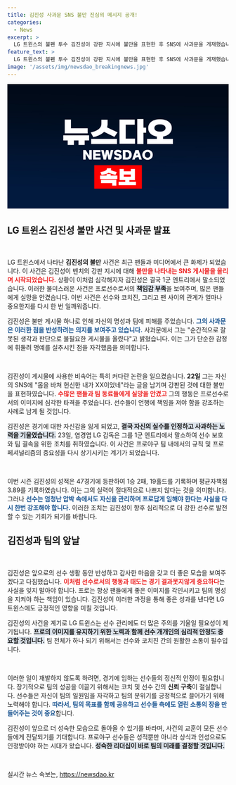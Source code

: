 ```yaml
---
title: 김진성 사과문 SNS 불만 진심의 메시지 공개!
categories:
  - News
excerpt: >
  LG 트윈스의 불펜 투수 김진성이 강판 지시에 불만을 표현한 후 SNS에 사과문을 게재했습니다. 그는 코치진과 팬들에게 실망감을 안겨주었다며 반성의 뜻을 밝혔습니다. 김진성의 사과는 뜻밖의 사건으로 야구계에 파장을 불러일으키고 있습니다.
feature_text: >
  LG 트윈스의 불펜 투수 김진성이 강판 지시에 불만을 표현한 후 SNS에 사과문을 게재했습니다. 그는 코치진과 팬들에게 실망감을 안겨주었다며 반성의 뜻을 밝혔습니다. 김진성의 사과는 뜻밖의 사건으로 야구계에 파장을 불러일으키고 있습니다.
image: '/assets/img/newsdao_breakingnews.jpg'
---
```


<p><img src="/assets/img/newsdao_breakingnews.jpg" alt="ranknews 속보" /></p>

<h2 data-ke-size="size26">LG 트윈스 김진성 불만 사건 및 사과문 발표</h2>

<p data-ke-size="size16">&nbsp;</p>

<p>LG 트윈스에서 나타난 <b>김진성의 불만</b> 사건은 최근 팬들과 미디어에서 큰 화제가 되었습니다. 이 사건은 김진성이 벤치의 강판 지시에 대해 <b><span style="color: #ee2323;">불만을 나타내는 SNS 게시물을 올리며 시작되었습니다.</span></b> 상황이 이처럼 심각해지자 김진성은 결국 1군 엔트리에서 말소되었습니다. 이러한 불미스러운 사건은 프로선수로서의 <b><span style="background-color: #21538527;">책임감 부족</span></b>을 보여주며, 많은 팬들에게 실망을 안겼습니다. 이번 사건은 선수와 코치진, 그리고 팬 사이의 관계가 얼마나 중요한지를 다시 한 번 일깨워줍니다. </p>

<p>김진성은 불만 게시물 하나로 인해 자신의 명성과 팀에 피해를 주었습니다. <b><span style="color: #1a5490;">그의 사과문은 이러한 점을 반성하려는 의지를 보여주고 있습니다.</span></b> 사과문에서 그는 "순간적으로 잘못된 생각과 판단으로 불필요한 게시물을 올렸다"고 밝혔습니다. 이는 그가 단순한 감정에 휘둘려 명예를 실추시킨 점을 자각했음을 의미합니다. </p>

<p data-ke-size="size16">&nbsp;</p>

<p>김진성이 게시물에 사용한 비속어는 특히 커다란 논란을 일으켰습니다. <b>22일</b> 그는 자신의 SNS에 "몸을 바쳐 헌신한 내가 XX이었네"라는 글을 남기며 강판된 것에 대한 불만을 표현하였습니다. <b><span style="color: #ee2323;">수많은 팬들과 팀 동료들에게 실망을 안겼고</span></b> 그의 행동은 프로선수로서의 이미지에 심각한 타격을 주었습니다. 선수들이 언행에 책임을 져야 함을 강조하는 사례로 남게 될 것입니다.</p>

<p>김진성은 경기에 대한 자신감을 잃게 되었고, <b><span style="background-color: #21538527;">결국 자신의 실수를 인정하고 사과하는 노력을 기울였습니다.</span></b> 23일, 염경엽 LG 감독은 그를 1군 엔트리에서 말소하여 선수 보호와 팀 결속을 위한 조치를 취하였습니다. 이 사건은 프로야구 팀 내에서의 규칙 및 프로페셔널리즘의 중요성을 다시 상기시키는 계기가 되었습니다.</p>

<p data-ke-size="size16">&nbsp;</p>

<p>이번 시즌 김진성의 성적은 47경기에 등판하여 1승 2패, 19홀드를 기록하며 평균자책점 3.89를 기록하였습니다. 이는 그의 실력이 절대적으로 나쁘지 않다는 것을 의미합니다. 그러나 <b><span style="color: #1a5490;">선수는 엄청난 압박 속에서도 자신을 관리하며 프로답게 임해야 한다는 사실을 다시 한번 강조해야 합니다.</span></b> 이러한 조치는 김진성이 향후 심리적으로 더 강한 선수로 발전할 수 있는 기회가 되기를 바랍니다.</p>

<h2 data-ke-size="size26">김진성과 팀의 앞날</h2>

<p data-ke-size="size16">&nbsp;</p>

<p>김진성은 앞으로의 선수 생활 동안 반성하고 감사한 마음을 갖고 더 좋은 모습을 보여주겠다고 다짐했습니다. <b><span style="color: #ee2323;">이처럼 선수로서의 행동과 태도는 경기 결과못지않게 중요하다</span></b>는 사실을 잊지 말아야 합니다. 프로는 항상 팬들에게 좋은 이미지를 각인시키고 팀의 명성을 지켜야 하는 책임이 있습니다. 김진성이 이러한 과정을 통해 좋은 성과를 낸다면 LG 트윈스에도 긍정적인 영향을 미칠 것입니다.</p>

<p>김진성의 사건을 계기로 LG 트윈스는 선수 관리에도 더 많은 주의를 기울일 필요성이 제기됩니다. <b><span style="background-color: #21538527;">프로의 이미지를 유지하기 위한 노력과 함께 선수 개개인의 심리적 안정도 중요할 것입니다.</span></b> 팀 전체가 하나 되기 위해서는 선수와 코치진 간의 원활한 소통이 필수입니다.</p>

<p data-ke-size="size16">&nbsp;</p>

<p>이러한 일이 재발하지 않도록 하려면, 경기에 임하는 선수들의 정신적 안정이 필요합니다. 장기적으로 팀의 성공을 이끌기 위해서는 코치 및 선수 간의 <b>신뢰 구축</b>이 절실합니다. 선수들은 자신이 팀의 일원임을 자각하고 팀의 분위기를 긍정적으로 끌어가기 위해 노력해야 합니다. <b><span style="color: #1a5490;">따라서, 팀의 목표를 함께 공유하고 선수들 측에도 열린 소통의 장을 만들어주는 것이 중요</span></b>합니다.</p>

<p>김진성이 앞으로 더 성숙한 모습으로 돌아올 수 있기를 바라며, 사건의 교훈이 모든 선수들에게 전달되기를 기대합니다. 프로야구 선수들은 성적뿐만 아니라 상식과 인성으로도 인정받아야 하는 시대가 왔습니다. <b><span style="background-color: #21538527;">성숙한 리더십이 바로 팀의 미래를 결정할 것입니다.</span></b></p>

<p data-ke-size="size16">&nbsp;</p>
실시간 뉴스 속보는, <a href="https://newsdao.kr" rel="dofollow">https://newsdao.kr</a>


